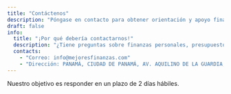 ```yaml
---
title: "Contáctenos"
description: "Póngase en contacto para obtener orientación y apoyo financiero"
draft: false
info:
  title: "¡Por qué debería contactarnos!"
  description: "¿Tiene preguntas sobre finanzas personales, presupuestos o nuestras recomendaciones financieras? Nuestro equipo está aquí para ayudarlo a tomar decisiones financieras informadas. Contáctenos para obtener orientación financiera imparcial y adaptada a sus necesidades."
  contacts:
    - "Correo: info@mejoresfinanzas.com"
    - "Dirección: PANAMÁ, CIUDAD DE PANAMÁ, AV. AQUILINO DE LA GUARDIA, EDIFICIO OCEAN BUSINESS PLAZA, PISO 12"
---
```


Nuestro objetivo es responder en un plazo de 2 días hábiles.
